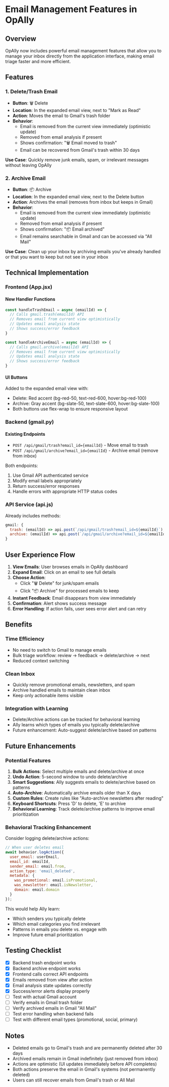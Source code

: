 # Email Management Features in OpAlly

## Overview
OpAlly now includes powerful email management features that allow you to manage your inbox directly from the application interface, making email triage faster and more efficient.

## Features

### 1. Delete/Trash Email
- **Button**: 🗑️ Delete
- **Location**: In the expanded email view, next to "Mark as Read"
- **Action**: Moves the email to Gmail's trash folder
- **Behavior**: 
  - Email is removed from the current view immediately (optimistic update)
  - Removed from email analysis if present
  - Shows confirmation: "🗑️ Email moved to trash"
  - Email can be recovered from Gmail's trash within 30 days

**Use Case**: Quickly remove junk emails, spam, or irrelevant messages without leaving OpAlly

### 2. Archive Email
- **Button**: 📦 Archive
- **Location**: In the expanded email view, next to the Delete button
- **Action**: Archives the email (removes from inbox but keeps in Gmail)
- **Behavior**:
  - Email is removed from the current view immediately (optimistic update)
  - Removed from email analysis if present
  - Shows confirmation: "📦 Email archived"
  - Email remains searchable in Gmail and can be accessed via "All Mail"

**Use Case**: Clean up your inbox by archiving emails you've already handled or that you want to keep but not see in your inbox

## Technical Implementation

### Frontend (App.jsx)

#### New Handler Functions
```javascript
const handleTrashEmail = async (emailId) => {
  // Calls gmail.trash(emailId) API
  // Removes email from current view optimistically
  // Updates email analysis state
  // Shows success/error feedback
}

const handleArchiveEmail = async (emailId) => {
  // Calls gmail.archive(emailId) API
  // Removes email from current view optimistically
  // Updates email analysis state
  // Shows success/error feedback
}
```

#### UI Buttons
Added to the expanded email view with:
- Delete: Red accent (bg-red-50, text-red-600, hover:bg-red-100)
- Archive: Gray accent (bg-slate-50, text-slate-600, hover:bg-slate-100)
- Both buttons use flex-wrap to ensure responsive layout

### Backend (gmail.py)

#### Existing Endpoints
- `POST /api/gmail/trash?email_id={emailId}` - Move email to trash
- `POST /api/gmail/archive?email_id={emailId}` - Archive email (remove from inbox)

Both endpoints:
1. Use Gmail API authenticated service
2. Modify email labels appropriately
3. Return success/error responses
4. Handle errors with appropriate HTTP status codes

### API Service (api.js)

Already includes methods:
```javascript
gmail: {
  trash: (emailId) => api.post(`/api/gmail/trash?email_id=${emailId}`),
  archive: (emailId) => api.post(`/api/gmail/archive?email_id=${emailId}`),
}
```

## User Experience Flow

1. **View Emails**: User browses emails in OpAlly dashboard
2. **Expand Email**: Click on an email to see full details
3. **Choose Action**: 
   - Click "🗑️ Delete" for junk/spam emails
   - Click "📦 Archive" for processed emails to keep
4. **Instant Feedback**: Email disappears from view immediately
5. **Confirmation**: Alert shows success message
6. **Error Handling**: If action fails, user sees error alert and can retry

## Benefits

### Time Efficiency
- No need to switch to Gmail to manage emails
- Bulk triage workflow: review → feedback → delete/archive → next
- Reduced context switching

### Clean Inbox
- Quickly remove promotional emails, newsletters, and spam
- Archive handled emails to maintain clean inbox
- Keep only actionable items visible

### Integration with Learning
- Delete/Archive actions can be tracked for behavioral learning
- Ally learns which types of emails you typically delete/archive
- Future enhancement: Auto-suggest delete/archive based on patterns

## Future Enhancements

### Potential Features
1. **Bulk Actions**: Select multiple emails and delete/archive at once
2. **Undo Action**: 5-second window to undo delete/archive
3. **Smart Suggestions**: Ally suggests emails to delete/archive based on patterns
4. **Auto-Archive**: Automatically archive emails older than X days
5. **Custom Rules**: Create rules like "Auto-archive newsletters after reading"
6. **Keyboard Shortcuts**: Press 'D' to delete, 'E' to archive
7. **Behavioral Learning**: Track delete/archive patterns to improve email prioritization

### Behavioral Tracking Enhancement
Consider logging delete/archive actions:
```javascript
// When user deletes email
await behavior.logAction({
  user_email: userEmail,
  email_id: emailId,
  sender_email: email.from,
  action_type: 'email_deleted',
  metadata: {
    was_promotional: email.isPromotional,
    was_newsletter: email.isNewsletter,
    domain: email.domain
  }
});
```

This would help Ally learn:
- Which senders you typically delete
- Which email categories you find irrelevant
- Patterns in emails you delete vs. engage with
- Improve future email prioritization

## Testing Checklist

- [x] Backend trash endpoint works
- [x] Backend archive endpoint works
- [x] Frontend calls correct API endpoints
- [x] Emails removed from view after action
- [x] Email analysis state updates correctly
- [x] Success/error alerts display properly
- [ ] Test with actual Gmail account
- [ ] Verify emails in Gmail trash folder
- [ ] Verify archived emails in Gmail "All Mail"
- [ ] Test error handling when backend fails
- [ ] Test with different email types (promotional, social, primary)

## Notes

- Deleted emails go to Gmail's trash and are permanently deleted after 30 days
- Archived emails remain in Gmail indefinitely (just removed from inbox)
- Actions are optimistic (UI updates immediately before API completes)
- Both actions preserve the email in Gmail's systems (not permanently deleted)
- Users can still recover emails from Gmail's trash or All Mail
